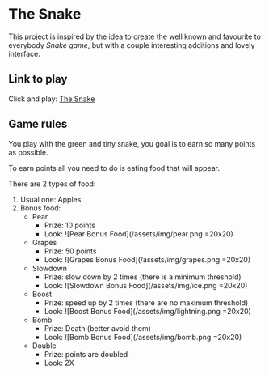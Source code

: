 # The Snake

This project is inspired by the idea to create the well known and favourite to everybody *Snake game*, but with a couple interesting additions and lovely interface.

## Link to play

Click and play: [The Snake](https://vladshyrinov.github.io/snake/)

## Game rules

You play with the green and tiny snake, you goal is to earn so many points as possible.

To earn points all you need to do is eating food that will appear.

There are 2 types of food:

1. Usual one: Apples
2. Bonus food:
    * Pear 
        - Prize: 10 points
        - Look: ![Pear Bonus Food](/assets/img/pear.png =20x20)
    * Grapes
        - Prize: 50 points
        - Look: ![Grapes Bonus Food](/assets/img/grapes.png =20x20)
    * Slowdown
        - Prize: slow down by 2 times (there is a minimum threshold)
        - Look: ![Slowdown Bonus Food](/assets/img/ice.png =20x20)
    * Boost
        - Prize: speed up by 2 times (there are no maximum threshold)
        - Look: ![Boost Bonus Food](/assets/img/lightning.png =20x20)
    * Bomb
        - Prize: Death (better avoid them)
        - Look: ![Bomb Bonus Food](/assets/img/bomb.png =20x20)
    * Double
        - Prize: points are doubled
        - Look: 2X


